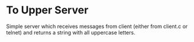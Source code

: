 # To Upper Server

Simple server which receives messages from client (either from client.c or telnet) and returns a string with all uppercase letters.

